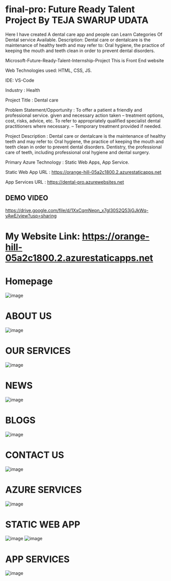 # final-pro: Future Ready Talent Project By TEJA SWARUP UDATA
Here I have created A dental care app and people can Learn Categories Of Dental service Available. 
Description: Dental care or dentalcare is the maintenance of healthy teeth and may refer to: Oral hygiene, 
the practice of keeping the mouth and teeth clean in order to prevent dental disorders.

Microsoft-Future-Ready-Talent-Internship-Project This is Front End website

Web Technologies used: HTML, CSS, JS.

IDE: VS-Code

Industry : Health

Project Title : Dental care

Problem Statement/Opportunity : To offer a patient a friendly and professional service. given and necessary action taken – treatment options, cost, risks, advice, etc.
To refer to appropriately qualified specialist dental practitioners where necessary. – Temporary treatment provided if needed.

Project Description : Dental care or dentalcare is the maintenance of healthy teeth and may refer to: Oral hygiene, the practice of keeping the mouth and teeth clean in order to prevent dental disorders.
Dentistry, the professional care of teeth, including professional oral hygiene and dental surgery.
 
Primary Azure Technology : Static Web Apps, App Service.

Static Web App URL : https://orange-hill-05a2c1800.2.azurestaticapps.net

App Services URL : https://dental-pro.azurewebsites.net

## DEMO  VIDEO
 
https://drive.google.com/file/d/1XxCqmNepn_x7gl30S2Q53jGJkWq-yAwE/view?usp=sharing

#  My Website Link: https://orange-hill-05a2c1800.2.azurestaticapps.net

# Homepage
 
![image](https://user-images.githubusercontent.com/111041131/215323714-ea067b10-b813-4f68-aa64-389cdbf7bf2c.png)

# ABOUT US

![image](https://user-images.githubusercontent.com/111041131/215323754-2c054851-3938-4e64-bb78-3100359d5865.png)

# OUR SERVICES
 
![image](https://user-images.githubusercontent.com/111041131/215323784-99a7f530-b3e9-4e53-b0fe-ec995686bfeb.png)

# NEWS

![image](https://user-images.githubusercontent.com/111041131/215323814-194aa8a3-3b3f-4ab2-93cc-e39a5d01cca2.png)

# BLOGS

![image](https://user-images.githubusercontent.com/111041131/215323861-f1cfcc3c-edf8-4871-ab6b-cf6bcca2f5ec.png)

# CONTACT US
 
![image](https://user-images.githubusercontent.com/111041131/215323915-bfbee901-2495-4d86-a737-fa08aa452f1e.png)

# AZURE SERVICES
 
![image](https://user-images.githubusercontent.com/111041131/215324076-c5c5b852-c3a2-4841-888c-c7dce4973662.png)

# STATIC WEB APP

![image](https://user-images.githubusercontent.com/111041131/215324102-02e22153-53da-4b7c-9f2a-0a3cc5588cae.png)
![image](https://user-images.githubusercontent.com/111041131/215324146-8449a642-ae6f-4f07-8cdb-0cbae9757dcd.png)

# APP SERVICES

![image](https://user-images.githubusercontent.com/111041131/215324214-1384e586-5da7-40bf-a7ff-17bca8b3d55b.png)
